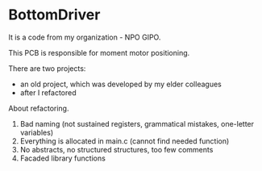 # BottomDriver

It is a code from my organization - NPO GIPO.

This PCB is responsible for moment motor positioning.

There are two projects:
- an old project, which was developed by my elder colleagues
- after I refactored

About refactoring.

1) Bad naming (not sustained registers, grammatical mistakes, one-letter variables)
2) Everything is allocated in main.c (cannot find needed function)
3) No abstracts, no structured structures, too few comments
4) Facaded library functions




